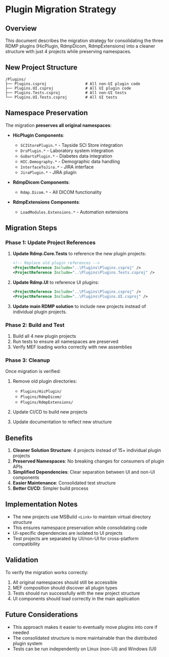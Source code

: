# Plugin Migration Strategy

## Overview

This document describes the migration strategy for consolidating the three RDMP plugins (HicPlugin, RdmpDicom, RdmpExtensions) into a cleaner structure with just 4 projects while preserving namespaces.

## New Project Structure

```
/Plugins/
├── Plugins.csproj                 # All non-UI plugin code
├── Plugins.UI.csproj              # All UI plugin code
├── Plugins.Tests.csproj           # All non-UI tests
└── Plugins.UI.Tests.csproj        # All UI tests
```

## Namespace Preservation

The migration **preserves all original namespaces**:

- **HicPlugin Components**:
  - `SCIStorePlugin.*` - Tayside SCI Store integration
  - `DrsPlugin.*` - Laboratory system integration
  - `GoDartsPlugin.*` - Diabetes data integration
  - `HIC.Demography.*` - Demographic data handling
  - `InterfaceToJira.*` - JIRA interface
  - `JiraPlugin.*` - JIRA plugin

- **RdmpDicom Components**:
  - `Rdmp.Dicom.*` - All DICOM functionality

- **RdmpExtensions Components**:
  - `LoadModules.Extensions.*` - Automation extensions

## Migration Steps

### Phase 1: Update Project References

1. **Update Rdmp.Core.Tests** to reference the new plugin projects:
   ```xml
   <!-- Replace old plugin references -->
   <ProjectReference Include="..\Plugins\Plugins.csproj" />
   <ProjectReference Include="..\Plugins\Plugins.Tests.csproj" />
   ```

2. **Update Rdmp.UI** to reference UI plugins:
   ```xml
   <ProjectReference Include="..\Plugins\Plugins.csproj" />
   <ProjectReference Include="..\Plugins\Plugins.UI.csproj" />
   ```

3. **Update main RDMP solution** to include new projects instead of individual plugin projects.

### Phase 2: Build and Test

1. Build all 4 new plugin projects
2. Run tests to ensure all namespaces are preserved
3. Verify MEF loading works correctly with new assemblies

### Phase 3: Cleanup

Once migration is verified:
1. Remove old plugin directories:
   - `Plugins/HicPlugin/`
   - `Plugins/RdmpDicom/`
   - `Plugins/RdmpExtensions/`

2. Update CI/CD to build new projects

3. Update documentation to reflect new structure

## Benefits

1. **Cleaner Solution Structure**: 4 projects instead of 15+ individual plugin projects
2. **Preserved Namespaces**: No breaking changes for consumers of plugin APIs
3. **Simplified Dependencies**: Clear separation between UI and non-UI components
4. **Easier Maintenance**: Consolidated test structure
5. **Better CI/CD**: Simpler build process

## Implementation Notes

- The new projects use MSBuild `<Link>` to maintain virtual directory structure
- This ensures namespace preservation while consolidating code
- UI-specific dependencies are isolated to UI projects
- Test projects are separated by UI/non-UI for cross-platform compatibility

## Validation

To verify the migration works correctly:

1. All original namespaces should still be accessible
2. MEF composition should discover all plugin types
3. Tests should run successfully with the new project structure
4. UI components should load correctly in the main application

## Future Considerations

- This approach makes it easier to eventually move plugins into core if needed
- The consolidated structure is more maintainable than the distributed plugin system
- Tests can be run independently on Linux (non-UI) and Windows (UI)